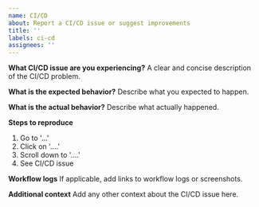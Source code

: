 ```yaml
---
name: CI/CD
about: Report a CI/CD issue or suggest improvements
title: ''
labels: ci-cd
assignees: ''
---
```


**What CI/CD issue are you experiencing?**
A clear and concise description of the CI/CD problem.

**What is the expected behavior?**
Describe what you expected to happen.

**What is the actual behavior?**
Describe what actually happened.

**Steps to reproduce**
1. Go to '...'
2. Click on '....'
3. Scroll down to '....'
4. See CI/CD issue

**Workflow logs**
If applicable, add links to workflow logs or screenshots.

**Additional context**
Add any other context about the CI/CD issue here.
